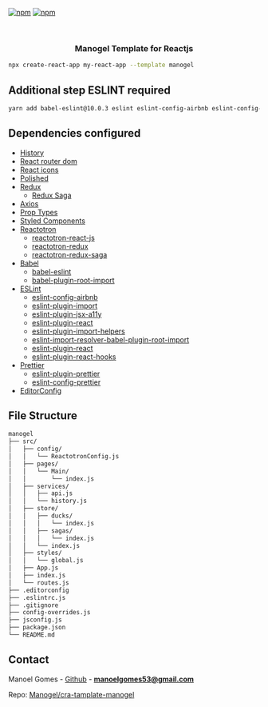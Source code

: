 <!--
*** Obrigado por estar vendo o nosso README. Se você tiver alguma sugestão
*** que possa melhorá-lo ainda mais dê um fork no repositório e crie uma Pull
*** Request ou abra uma Issue com a tag "sugestão".
*** Obrigado novamente! Agora vamos rodar esse projeto incrível :D
-->

<!-- PROJECT SHIELDS -->

[![npm](https://img.shields.io/npm/v/cra-template-manogel.svg?label=npm%20package)](https://www.npmjs.com/package/cra-template-manogel)
[![npm](https://img.shields.io/npm/dt/cra-template-manogel.svg)](https://www.npmjs.com/package/cra-template-manogel)

<!-- PROJECT LOGO -->
<br />
<p align="center">
  <h3 align="center">Manogel Template for Reactjs</h3>
</p>

```sh
npx create-react-app my-react-app --template manogel
```

## Additional step ESLINT required

```sh
yarn add babel-eslint@10.0.3 eslint eslint-config-airbnb eslint-config-prettier eslint-plugin-import eslint-plugin-jsx-a11y eslint-plugin-prettier eslint-plugin-react eslint-plugin-react-hooks prettier babel-plugin-root-import customize-cra eslint-import-resolver-babel-plugin-root-import react-app-rewired eslint-plugin-import-helpers -D
```

## Dependencies configured

- [History](https://www.npmjs.com/package/react-history)
- [React router dom](https://reacttraining.com/react-router/web/guides/quick-start)
- [React icons](https://react-icons.netlify.com/#/)
- [Polished](https://github.com/styled-components/polished)
- [Redux](https://redux.js.org/)
  - [Redux Saga](https://redux-saga.js.org/)
- [Axios](https://github.com/axios/axios)
- [Prop Types](https://github.com/facebook/prop-types)
- [Styled Components](https://github.com/styled-components/styled-components)
- [Reactotron](https://github.com/infinitered/reactotron)
  - [reactotron-react-js](https://github.com/infinitered/reactotron/blob/master/docs/quick-start-react-js.md)
  - [reactotron-redux](https://github.com/infinitered/reactotron/blob/master/docs/plugin-redux.md)
  - [reactotron-redux-saga](https://github.com/infinitered/reactotron/blob/master/docs/plugin-redux-saga.md)
- [Babel](https://babeljs.io/)
  - [babel-eslint](https://github.com/babel/babel-eslint)
  - [babel-plugin-root-import](https://github.com/entwicklerstube/babel-plugin-root-import)
- [ESLint](https://eslint.org/)
  - [eslint-config-airbnb](https://github.com/airbnb/javascript/tree/master/packages/eslint-config-airbnb)
  - [eslint-plugin-import](https://github.com/benmosher/eslint-plugin-import)
  - [eslint-plugin-jsx-a11y](https://github.com/evcohen/eslint-plugin-jsx-a11y)
  - [eslint-plugin-react](https://github.com/yannickcr/eslint-plugin-react)
  - [eslint-plugin-import-helpers](https://www.npmjs.com/package/eslint-plugin-import-helpers)
  - [eslint-import-resolver-babel-plugin-root-import](https://github.com/olalonde/eslint-import-resolver-babel-root-import)
  - [eslint-plugin-react](https://github.com/yannickcr/eslint-plugin-react)
  - [eslint-plugin-react-hooks](https://github.com/facebook/react/tree/master/packages/eslint-plugin-react-hooks)
- [Prettier](https://prettier.io/)
  - [eslint-plugin-prettier](https://github.com/prettier/eslint-plugin-prettier)
  - [eslint-config-prettier](https://github.com/prettier/eslint-config-prettier)
- [EditorConfig](https://editorconfig.org/)

## File Structure

```bash
manogel
├── src/
│   ├── config/
│   │   └── ReactotronConfig.js
│   ├── pages/
│   │   └── Main/
│   │       └── index.js
│   ├── services/
│   │   ├── api.js
│   │   └── history.js
│   ├── store/
│   │   ├── ducks/
│   │   │   └── index.js
│   │   ├── sagas/
│   │   │   └── index.js
│   │   └── index.js
│   ├── styles/
│   │   └── global.js
│   ├── App.js
│   ├── index.js
│   └── routes.js
├── .editorconfig
├── .eslintrc.js
├── .gitignore
├── config-overrides.js
├── jsconfig.js
├── package.json
└── README.md
```

<!-- CONTACT -->

## Contact

Manoel Gomes - [Github](https://github.com/Manogel) - **manoelgomes53@gmail.com**

Repo: [Manogel/cra-tamplate-manogel](https://github.com/Manogel/cra-template-manogel)
